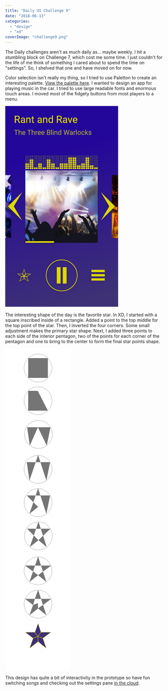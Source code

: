 ```yaml
---
title: "Daily UI Challenge 9"
date: "2018-06-13"
categories: 
  - "design"
  - "xd"
coverImage: "challenge9.png"
---
```


The Daily challenges aren't as much daily as... maybe weekly. I hit a stumbling block on Challenge 7, which cost me some time. I just couldn't for the life of me think of something I cared about to spend the time on "settings". So, I shelved that one and have moved on for now.

Color selection isn't really my thing, so I tried to use Paletton to create an interesting palette. [View the palette here](http://www.paletton.com/palette.php?uid=74b0u0kllll3oeKcni2ujoDQRrW). I wanted to design an app for playing music in the car. I tried to use large readable fonts and enormous touch areas. I moved most of the fidgety buttons from most players to a menu.

![Playing](images/playing.png)

The interesting shape of the day is the favorite star. In XD, I started with a square inscribed inside of a rectangle. Added a point to the top middle for the top point of the star. Then, I inverted the four corners. Some small adjustment makes the primary star shape. Next, I added three points to each side of the interior pentagon, two of the points for each corner of the pentagon and one to bring to the center to form the final star points shape.

![Star](images/star.png)

This design has quite a bit of interactivity in the prototype so have fun switching songs and checking out the settings pane [in the cloud](https://xd.adobe.com/view/68912ab3-21a3-4e52-59f5-c303eb96f2e8-1ea0/).
